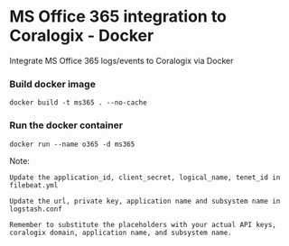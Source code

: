 # MS Office 365 integration to Coralogix - Docker
Integrate MS Office 365 logs/events to Coralogix via Docker

### Build docker image

```
docker build -t ms365 . --no-cache
```


### Run the docker container

```
docker run --name o365 -d ms365
```

Note: 

	Update the application_id, client_secret, logical_name, tenet_id in filebeat.yml
	
	Update the url, private key, application name and subsystem name in logstash.conf

	Remember to substitute the placeholders with your actual API keys, coralogix domain, application name, and subsystem name.

